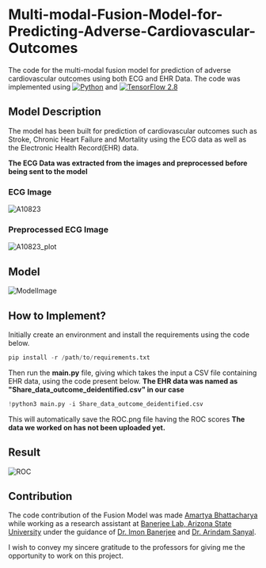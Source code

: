 # Multi-modal-Fusion-Model-for-Predicting-Adverse-Cardiovascular-Outcomes

The code for the multi-modal fusion model for prediction of adverse cardiovascular outcomes using both ECG and EHR Data.
The code was implemented using 
[![Python](https://img.shields.io/pypi/pyversions/tensorflow.svg?style=plastic)](https://badge.fury.io/py/tensorflow) and [![TensorFlow 2.8](https://img.shields.io/badge/TensorFlow-2.8-FF6F00?logo=tensorflow)](https://github.com/tensorflow/tensorflow/releases/tag/v2.8.0) 

## Model Description

The model has been built for prediction of cardiovascular outcomes such as Stroke, Chronic Heart Failure and Mortality using the ECG data as well as the Electronic Health Record(EHR) data. 

**The ECG Data was extracted from the images and preprocessed before being sent to the model**

### ECG Image 
![A10823](https://user-images.githubusercontent.com/44440114/168468978-e74bd558-d51e-4b60-9142-9cce4e89c89a.png)

### Preprocessed ECG Image 
![A10823_plot](https://user-images.githubusercontent.com/44440114/168468998-2713d966-4cff-4335-9d5a-18f9687c86d6.png)

## Model
![ModelImage](https://user-images.githubusercontent.com/44440114/168468895-6380a1b8-44ac-45ac-abef-3728e0b34add.png)

## How to Implement? 

Initially create an environment and install the requirements using the code below. 
```python
pip install -r /path/to/requirements.txt
```

Then run the **main.py** file, giving which takes the input a CSV file containing EHR data, using the code present below.
**The EHR data was named as "Share_data_outcome_deidentified.csv" in our case**

```python
!python3 main.py -i Share_data_outcome_deidentified.csv
```
This will automatically save the ROC.png file having the ROC scores
**The data we worked on has not been uploaded yet.**

## Result
![ROC](https://user-images.githubusercontent.com/44440114/168469517-5bacce9b-6d1b-46a1-a579-58c6e19074c4.png)

## Contribution
The code contribution of the Fusion Model was made [Amartya Bhattacharya](amartyacodes.github.io) while working as a research assistant at [Banerjee Lab, Arizona State University](https://labs.engineering.asu.edu/banerjeelab/) under the guidance of [Dr. Imon Banerjee](https://labs.engineering.asu.edu/banerjeelab/person/imon-banerjee/) and [Dr. Arindam Sanyal](https://labs.engineering.asu.edu/mixedsignals/).

I wish to convey my sincere gratitude to the professors for giving me the opportunity to work on this project.
